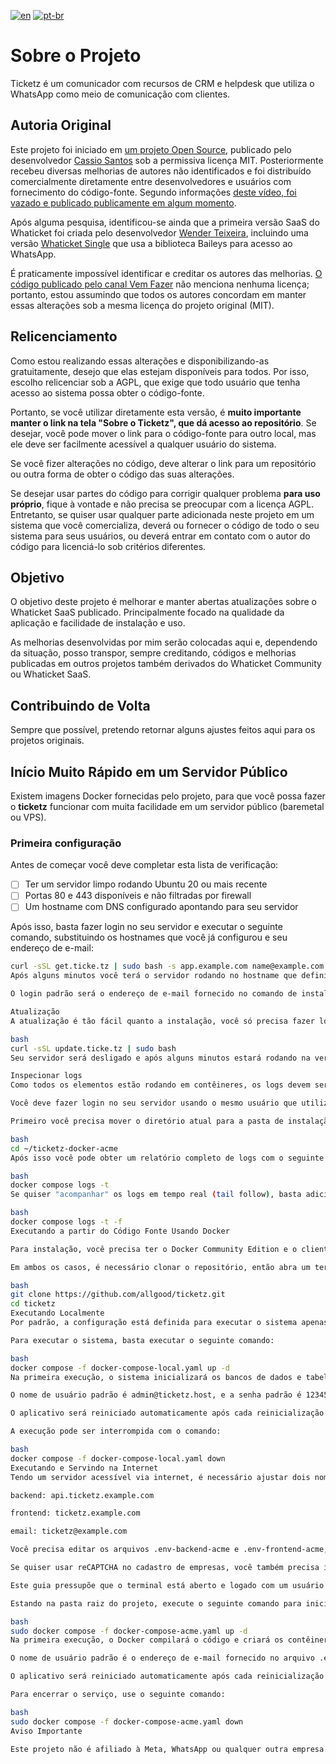 [![en](https://img.shields.io/badge/lang-en-green.svg)](README.md)
[![pt-br](https://img.shields.io/badge/lang-pt--br-red.svg)](README.pt.md)

# Sobre o Projeto

Ticketz é um comunicador com recursos de CRM e helpdesk que utiliza o WhatsApp como meio de comunicação com clientes.

## Autoria Original

Este projeto foi iniciado em [um projeto Open Source](https://github.com/canove/whaticket-community), publicado pelo desenvolvedor [Cassio Santos](https://github.com/canove) sob a permissiva licença MIT. Posteriormente recebeu diversas melhorias de autores não identificados e foi distribuído comercialmente diretamente entre desenvolvedores e usuários com fornecimento do código-fonte. Segundo informações [deste vídeo, foi vazado e publicado publicamente em algum momento](https://www.youtube.com/watch?v=SX_cGD5RLkQ).

Após alguma pesquisa, identificou-se ainda que a primeira versão SaaS do Whaticket foi criada pelo desenvolvedor [Wender Teixeira](https://github.com/w3nder), incluindo uma versão [Whaticket Single](https://github.com/unkbot/whaticket-free) que usa a biblioteca Baileys para acesso ao WhatsApp.

É praticamente impossível identificar e creditar os autores das melhorias. [O código publicado pelo canal Vem Fazer](https://github.com/vemfazer/whaticket-versao-03-12-canal-vem-fazer) não menciona nenhuma licença; portanto, estou assumindo que todos os autores concordam em manter essas alterações sob a mesma licença do projeto original (MIT).

## Relicenciamento

Como estou realizando essas alterações e disponibilizando-as gratuitamente, desejo que elas estejam disponíveis para todos. Por isso, escolho relicenciar sob a AGPL, que exige que todo usuário que tenha acesso ao sistema possa obter o código-fonte.

Portanto, se você utilizar diretamente esta versão, é **muito importante manter o link na tela "Sobre o Ticketz", que dá acesso ao repositório**. Se desejar, você pode mover o link para o código-fonte para outro local, mas ele deve ser facilmente acessível a qualquer usuário do sistema.

Se você fizer alterações no código, deve alterar o link para um repositório ou outra forma de obter o código das suas alterações.

Se desejar usar partes do código para corrigir qualquer problema **para uso próprio**, fique à vontade e não precisa se preocupar com a licença AGPL. Entretanto, se quiser usar qualquer parte adicionada neste projeto em um sistema que você comercializa, deverá ou fornecer o código de todo o seu sistema para seus usuários, ou deverá entrar em contato com o autor do código para licenciá-lo sob critérios diferentes.

## Objetivo

O objetivo deste projeto é melhorar e manter abertas atualizações sobre o Whaticket SaaS publicado. Principalmente focado na qualidade da aplicação e facilidade de instalação e uso.

As melhorias desenvolvidas por mim serão colocadas aqui e, dependendo da situação, posso transpor, sempre creditando, códigos e melhorias publicadas em outros projetos também derivados do Whaticket Community ou Whaticket SaaS.

## Contribuindo de Volta

Sempre que possível, pretendo retornar alguns ajustes feitos aqui para os projetos originais.

Início Muito Rápido em um Servidor Público
-------------------------------------------

Existem imagens Docker fornecidas pelo projeto, para que você possa fazer o **ticketz** funcionar com muita facilidade em um servidor público (baremetal ou VPS).

### Primeira configuração

Antes de começar você deve completar esta lista de verificação:

- [ ] Ter um servidor limpo rodando Ubuntu 20 ou mais recente
- [ ] Portas 80 e 443 disponíveis e não filtradas por firewall
- [ ] Um hostname com DNS configurado apontando para seu servidor

Após isso, basta fazer login no seu servidor e executar o seguinte comando, substituindo os hostnames que você já configurou e seu endereço de e-mail:

```bash
curl -sSL get.ticke.tz | sudo bash -s app.example.com name@example.com
Após alguns minutos você terá o servidor rodando no hostname que definiu.

O login padrão será o endereço de e-mail fornecido no comando de instalação e a senha padrão é 123456, você deve alterá-la imediatamente.

Atualização
A atualização é tão fácil quanto a instalação, você só precisa fazer login no seu servidor usando o mesmo nome de usuário usado na instalação e executar o seguinte comando:

bash
curl -sSL update.ticke.tz | sudo bash
Seu servidor será desligado e após alguns minutos estará rodando na versão mais recente lançada.

Inspecionar logs
Como todos os elementos estão rodando em contêineres, os logs devem ser verificados através do comando docker.

Você deve fazer login no seu servidor usando o mesmo usuário que utilizou para a instalação.

Primeiro você precisa mover o diretório atual para a pasta de instalação:

bash
cd ~/ticketz-docker-acme
Após isso você pode obter um relatório completo de logs com o seguinte comando:

bash
docker compose logs -t
Se quiser "acompanhar" os logs em tempo real (tail follow), basta adicionar um parâmetro -f ao comando:

bash
docker compose logs -t -f
Executando a partir do Código Fonte Usando Docker

Para instalação, você precisa ter o Docker Community Edition e o cliente Git instalados. É ideal encontrar a melhor forma de instalar esses recursos no seu sistema operacional preferido. O guia oficial de instalação do Docker pode ser encontrado aqui.

Em ambos os casos, é necessário clonar o repositório, então abra um terminal de comando:

bash
git clone https://github.com/allgood/ticketz.git
cd ticketz
Executando Localmente
Por padrão, a configuração está definida para executar o sistema apenas no computador local. Para executá-lo em uma rede local, você precisa editar os arquivos .env-backend-local e .env-frontend-local e alterar os endereços de backend e frontend de localhost para o IP desejado, por exemplo, 192.168.0.10.

Para executar o sistema, basta executar o seguinte comando:

bash
docker compose -f docker-compose-local.yaml up -d
Na primeira execução, o sistema inicializará os bancos de dados e tabelas, e após alguns minutos, o Ticketz estará acessível pela porta 3000.

O nome de usuário padrão é admin@ticketz.host, e a senha padrão é 123456.

O aplicativo será reiniciado automaticamente após cada reinicialização do servidor.

A execução pode ser interrompida com o comando:

bash
docker compose -f docker-compose-local.yaml down
Executando e Servindo na Internet
Tendo um servidor acessível via internet, é necessário ajustar dois nomes DNS de sua escolha, um para o backend e outro para o frontend, e também um endereço de e-mail para registro do certificado, por exemplo:

backend: api.ticketz.example.com

frontend: ticketz.example.com

email: ticketz@example.com

Você precisa editar os arquivos .env-backend-acme e .env-frontend-acme, definindo esses valores neles.

Se quiser usar reCAPTCHA no cadastro de empresas, você também precisa inserir as chaves secretas e do site nos arquivos de backend e frontend, respectivamente.

Este guia pressupõe que o terminal está aberto e logado com um usuário normal que tem permissão para usar o comando sudo para executar comandos como root.

Estando na pasta raiz do projeto, execute o seguinte comando para iniciar o serviço:

bash
sudo docker compose -f docker-compose-acme.yaml up -d
Na primeira execução, o Docker compilará o código e criará os contêineres, e então o Ticketz inicializará os bancos de dados e tabelas. Esta operação pode levar bastante tempo, após o qual o Ticketz estará acessível no endereço de frontend fornecido.

O nome de usuário padrão é o endereço de e-mail fornecido no arquivo .env-backend-acme e a senha padrão é 123456.

O aplicativo será reiniciado automaticamente após cada reinicialização do servidor.

Para encerrar o serviço, use o seguinte comando:

bash
sudo docker compose -f docker-compose-acme.yaml down
Aviso Importante

Este projeto não é afiliado à Meta, WhatsApp ou qualquer outra empresa. O uso do código fornecido é de responsabilidade exclusiva dos usuários e não implica qualquer responsabilidade para o autor ou colaboradores do projeto.
